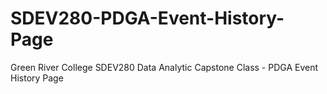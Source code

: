 # SDEV280-PDGA-Event-History-Page
Green River College SDEV280 Data Analytic Capstone Class - PDGA Event History Page
